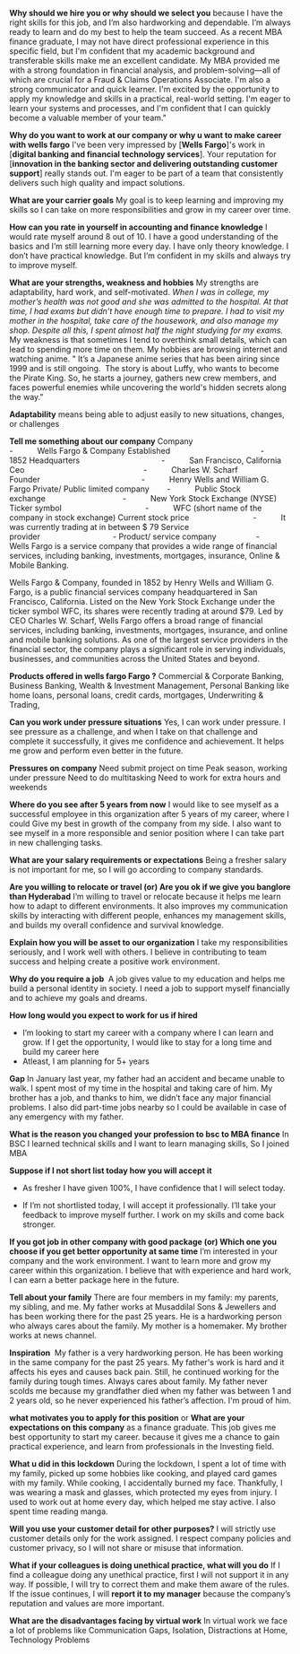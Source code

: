 **Why should we hire you or why should we select you**
because I have the right skills for this job, and I’m also hardworking and dependable. I’m always ready to learn and do my best to help the team succeed.
As a recent MBA finance graduate, I may not have direct professional experience in this specific field, but I'm confident that my academic background and transferable skills make me an excellent candidate. My MBA provided me with a strong foundation in financial analysis, and problem-solving—all of which are crucial for a Fraud & Claims Operations Associate. I'm also a strong communicator and quick learner. I'm excited by the opportunity to apply my knowledge and skills in a practical, real-world setting. I'm eager to learn your systems and processes, and I'm confident that I can quickly become a valuable member of your team."

**Why do you want to work at our company or why u want to make career with wells fargo**
I've been very impressed by [**Wells Fargo**]'s work in [**digital banking and financial technology services**]. Your reputation for [**innovation in the banking sector and delivering outstanding customer support**] really stands out. I'm eager to be part of a team that consistently delivers such high quality and impact solutions.

**What are your carrier goals**
My goal is to keep learning and improving my skills so I can take on more responsibilities and grow in my career over time.

**How can you rate in yourself in accounting and finance knowledge**
I would rate myself around 8 out of 10. I have a good understanding of the basics and I’m still learning more every day. I have only theory knowledge. I don’t have practical knowledge. But I’m confident in my skills and always try to improve myself.

**What are your strengths, weakness and hobbies**
My strengths are adaptability, hard work, and self-motivated.
*When I was in college, my mother’s health was not good and she was admitted to the hospital. At that time, I had exams but didn’t have enough time to prepare. I had to visit my mother in the hospital, take care of the housework, and also manage my shop. Despite all this, I spent almost half the night studying for my exams.*
My weakness is that sometimes I tend to overthink small details, which can lead to spending more time on them.
My hobbies are browsing internet and watching anime.
" It’s a Japanese anime series that has been airing since 1999 and is still ongoing.
 The story is about Luffy, who wants to become the Pirate King. So, he starts a journey, gathers new crew members, and faces powerful enemies while uncovering the world's hidden secrets along the way."

**Adaptability** means being able to adjust easily to new situations, changes, or challenges

**Tell me something about our company**
Company                                            -           Wells Fargo & Company
Established                                         -           1852
Headquarters                                     -           San Francisco, California
Ceo                                                      -           Charles W. Scharf
Founder                                              -           Henry Wells and William G. Fargo
Private/ Public limited company        -           Public
Stock exchange                                   -           New York Stock Exchange (NYSE)
Ticker symbol                                      -           WFC
(short name of the company in stock exchange)
Current stock price                             -           It was currently trading at in between $ 79
Service provider                                 -
Product/ service company                  -           Wells Fargo is a service company that provides a wide range of financial services, including banking, investments, mortgages, insurance, Online & Mobile Banking.

Wells Fargo & Company, founded in 1852 by Henry Wells and William G. Fargo, is a public financial services company headquartered in San Francisco, California. Listed on the New York Stock Exchange under the ticker symbol WFC, its shares were recently trading at around $79. Led by CEO Charles W. Scharf, Wells Fargo offers a broad range of financial services, including banking, investments, mortgages, insurance, and online and mobile banking solutions. As one of the largest service providers in the financial sector, the company plays a significant role in serving individuals, businesses, and communities across the United States and beyond.

**Products offered in wells fargo Fargo ?**
Commercial & Corporate Banking, Business Banking, Wealth & Investment Management, Personal Banking like home loans, personal loans, credit cards, mortgages, Underwriting & Trading,

**Can you work under pressure situations**
Yes, I can work under pressure. I see pressure as a challenge, and when I take on that challenge and complete it successfully, it gives me confidence and achievement. It helps me grow and perform even better in the future.

**Pressures on company**
Need submit project on time
Peak season, working under pressure
Need to do multitasking
Need to work for extra hours and weekends

**Where do you see after 5 years from now**
I would like to see myself as a successful employee in this organization after 5 years of my career, where I could Give my best in growth of the company from my side. I also want to see myself in a more responsible and senior position where I can take part in new challenging tasks.

**What are your salary requirements or expectations**
Being a fresher salary is not important for me, so I will go according to company standards.

**Are you willing to relocate or travel (or) Are you ok if we give you banglore than Hyderabad**
I’m willing to travel or relocate because it helps me learn how to adapt to different environments. It also improves my communication skills by interacting with different people, enhances my management skills, and builds my overall confidence and survival knowledge.

**Explain how you will be asset to our organization**
I take my responsibilities seriously, and I work well with others. I believe in contributing to team success and helping create a positive work environment.

**Why do you require a job**
 A job gives value to my education and helps me build a personal identity in society. I need a job to support myself financially and to achieve my goals and dreams.

**How long would you expect to work for us if hired**
- I’m looking to start my career with a company where I can learn and grow. If I get the opportunity, I would like to stay for a long time and build my career here
- Atleast, I am planning for 5+ years

**Gap**
In January last year, my father had an accident and became unable to walk. I spent most of my time in the hospital and taking care of him. My brother has a job, and thanks to him, we didn’t face any major financial problems. I also did part-time jobs nearby so I could be available in case of any emergency with my father.

**What is the reason you changed your profession to bsc to MBA finance**
In BSC I learned technical skills and I want to learn managing skills, So I joined MBA

**Suppose if I not short list today how you will accept it**
-  As fresher I have given 100%, I have confidence that I will select today.

- If I’m not shortlisted today, I will accept it professionally. I’ll take your feedback to improve myself further. I work on my skills and come back stronger.

**If you got job in other company with good package (or) Which one you choose if you get better opportunity at same time**
I’m interested in your company and the work environment. I want to learn more and grow my career within this organization. I believe that with experience and hard work, I can earn a better package here in the future.

**Tell about your family**
There are four members in my family: my parents, my sibling, and me.
My father works at Musaddilal Sons & Jewellers and has been working there for the past 25 years. He is a hardworking person who always cares about the family.
My mother is a homemaker. My brother works at news channel.

**Inspiration** 
My father is a very hardworking person. He has been working in the same company for the past 25 years. My father's work is hard and it affects his eyes and causes back pain. Still, he continued working for the family during tough times. Always cares about family. My father never scolds me because my grandfather died when my father was between 1 and 2 years old, so he never experienced his father’s affection. I'm proud of him.

**what motivates you to apply for this position** or **What are your expectations on this company**
as a finance graduate. This job gives me best opportunity to start my career. because it gives me a chance to gain practical experience, and learn from professionals in the Investing field.

**What u did in this lockdown**
During the lockdown, I spent a lot of time with my family, picked up some hobbies like cooking, and played card games with my family. While cooking, I accidentally burned my face. Thankfully, I was wearing a mask and glasses, which protected my eyes from injury. I used to work out at home every day, which helped me stay active. I also spent time reading manga.

**Will you use your customer detail for other purposes?**
I will strictly use customer details only for the work assigned. I respect company policies and customer privacy, so I will not share or misuse that information.

**What if your colleagues is doing unethical practice, what will you do** 
If I find a colleague doing any unethical practice, first I will not support it in any way. If possible, I will try to correct them and make them aware of the rules. If the issue continues, I will **report it to my manager** because the company’s reputation and values are more important.

**What are the disadvantages facing by virtual work**
In virtual work we face a lot of problems like Communication Gaps, Isolation, Distractions at Home, Technology Problems